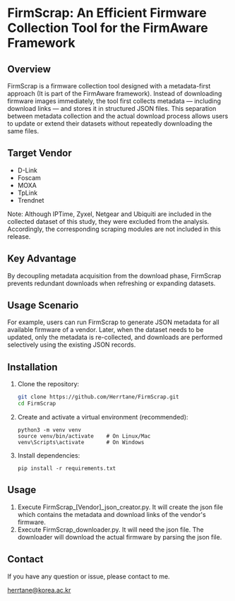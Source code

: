 # FirmScrap: An Efficient Firmware Collection Tool for the FirmAware Framework

## Overview

FirmScrap is a firmware collection tool designed with a metadata-first approach (It is part of the FirmAware framework). Instead of downloading firmware images immediately, the tool first collects metadata — including download links — and stores it in structured JSON files. This separation between metadata collection and the actual download process allows users to update or extend their datasets without repeatedly downloading the same files.

## Target Vendor

- D-Link
- Foscam
- MOXA
- TpLink
- Trendnet

Note: Although IPTime, Zyxel, Netgear and Ubiquiti are included in the collected dataset of this study, they were excluded from the analysis. Accordingly, the corresponding scraping modules are not included in this release.


## Key Advantage

By decoupling metadata acquisition from the download phase, FirmScrap prevents redundant downloads when refreshing or expanding datasets.

## Usage Scenario

For example, users can run FirmScrap to generate JSON metadata for all available firmware of a vendor. Later, when the dataset needs to be updated, only the metadata is re-collected, and downloads are performed selectively using the existing JSON records.

## Installation

1. Clone the repository:
   ```bash
   git clone https://github.com/Herrtane/FirmScrap.git
   cd FirmScrap
   ```

2. Create and activate a virtual environment (recommended):
    ```
    python3 -m venv venv
    source venv/bin/activate    # On Linux/Mac
    venv\Scripts\activate       # On Windows
    ```

3. Install dependencies:
    ```
    pip install -r requirements.txt
    ```

## Usage

1. Execute FirmScrap_[Vendor]_json_creator.py. It will create the json file which contains the metadata and download links of the vendor's firmware.
2. Execute FirmScrap_downloader.py. It will need the json file. The downloader will download the actual firmware by parsing the json file.

## Contact

If you have any question or issue, please contact to me.

herrtane@korea.ac.kr



